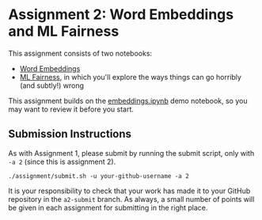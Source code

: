 # Assignment 2: Word Embeddings and ML Fairness

This assignment consists of two notebooks:
* [Word Embeddings](Embeddings.ipynb)
* [ML Fairness](MLFairness.ipynb), in which you'll explore the ways things can go horribly (and subtly!) wrong

This assignment builds on the [embeddings.ipynb](../../materials/embeddings/embeddings.ipynb) demo notebook, so you may want to review it before you start.

## Submission Instructions

As with Assignment 1, please submit by running the submit script, only with `-a 2` (since this is assignment 2).
```
./assignment/submit.sh -u your-github-username -a 2
```

It is your responsibility to check that your work has made it to your GitHub repository in the `a2-submit` branch.  As always, a small number of points will be given in each assignment for submitting in the right place.

